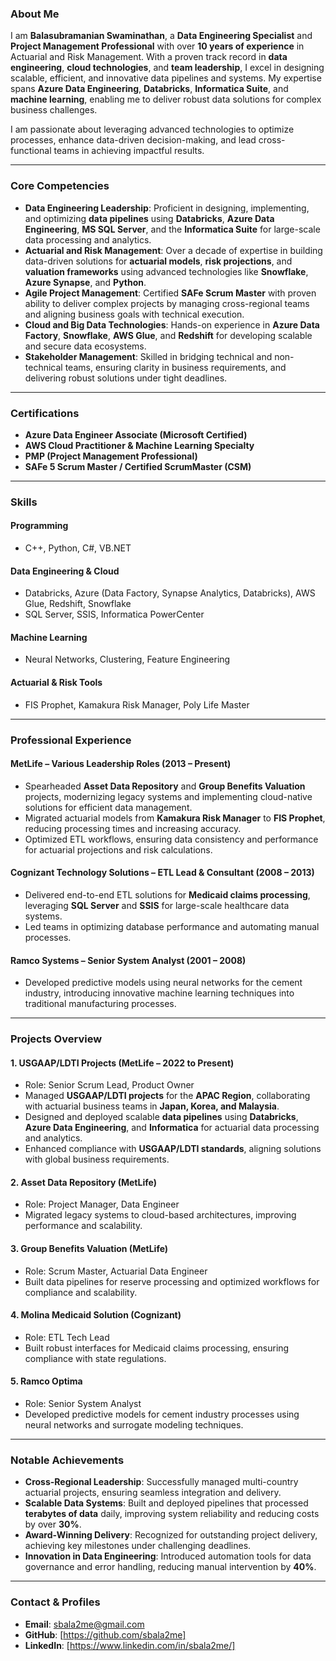 
### About Me  
I am **Balasubramanian Swaminathan**, a **Data Engineering Specialist** and **Project Management Professional** with over **10 years of experience** in Actuarial and Risk Management. With a proven track record in **data engineering**, **cloud technologies**, and **team leadership**, I excel in designing scalable, efficient, and innovative data pipelines and systems. My expertise spans **Azure Data Engineering**, **Databricks**, **Informatica Suite**, and **machine learning**, enabling me to deliver robust data solutions for complex business challenges.  

I am passionate about leveraging advanced technologies to optimize processes, enhance data-driven decision-making, and lead cross-functional teams in achieving impactful results.  

---

### Core Competencies  
- **Data Engineering Leadership**: Proficient in designing, implementing, and optimizing **data pipelines** using **Databricks**, **Azure Data Engineering**, **MS SQL Server**, and the **Informatica Suite** for large-scale data processing and analytics.  
- **Actuarial and Risk Management**: Over a decade of expertise in building data-driven solutions for **actuarial models**, **risk projections**, and **valuation frameworks** using advanced technologies like **Snowflake**, **Azure Synapse**, and **Python**.  
- **Agile Project Management**: Certified **SAFe Scrum Master** with proven ability to deliver complex projects by managing cross-regional teams and aligning business goals with technical execution.  
- **Cloud and Big Data Technologies**: Hands-on experience in **Azure Data Factory**, **Snowflake**, **AWS Glue**, and **Redshift** for developing scalable and secure data ecosystems.  
- **Stakeholder Management**: Skilled in bridging technical and non-technical teams, ensuring clarity in business requirements, and delivering robust solutions under tight deadlines.  

---

### Certifications  
- **Azure Data Engineer Associate (Microsoft Certified)**   
- **AWS Cloud Practitioner & Machine Learning Specialty**  
- **PMP (Project Management Professional)**  
- **SAFe 5 Scrum Master / Certified ScrumMaster (CSM)**  

---

### Skills  
#### **Programming**  
- C++, Python, C#, VB.NET  
#### **Data Engineering & Cloud**  
- Databricks, Azure (Data Factory, Synapse Analytics, Databricks), AWS Glue, Redshift, Snowflake  
- SQL Server, SSIS, Informatica PowerCenter  
#### **Machine Learning**  
- Neural Networks, Clustering, Feature Engineering  
#### **Actuarial & Risk Tools**  
- FIS Prophet, Kamakura Risk Manager, Poly Life Master  

---

### Professional Experience  

#### **MetLife – Various Leadership Roles (2013 – Present)**  
- Spearheaded **Asset Data Repository** and **Group Benefits Valuation** projects, modernizing legacy systems and implementing cloud-native solutions for efficient data management.  
- Migrated actuarial models from **Kamakura Risk Manager** to **FIS Prophet**, reducing processing times and increasing accuracy.  
- Optimized ETL workflows, ensuring data consistency and performance for actuarial projections and risk calculations.  

#### **Cognizant Technology Solutions – ETL Lead & Consultant (2008 – 2013)**  
- Delivered end-to-end ETL solutions for **Medicaid claims processing**, leveraging **SQL Server** and **SSIS** for large-scale healthcare data systems.  
- Led teams in optimizing database performance and automating manual processes.

#### **Ramco Systems – Senior System Analyst (2001 – 2008)**  
- Developed predictive models using neural networks for the cement industry, introducing innovative machine learning techniques into traditional manufacturing processes.  

---

### Projects Overview  

#### 1. **USGAAP/LDTI Projects (MetLife – 2022 to Present)**  
   - Role: Senior Scrum Lead, Product Owner  
   - Managed **USGAAP/LDTI projects** for the **APAC Region**, collaborating with actuarial business teams in **Japan, Korea, and Malaysia**.  
   - Designed and deployed scalable **data pipelines** using **Databricks**, **Azure Data Engineering**, and **Informatica** for actuarial data processing and analytics.  
   - Enhanced compliance with **USGAAP/LDTI standards**, aligning solutions with global business requirements.  

#### 2. **Asset Data Repository (MetLife)**  
   - Role: Project Manager, Data Engineer  
   - Migrated legacy systems to cloud-based architectures, improving performance and scalability.  

#### 3. **Group Benefits Valuation (MetLife)**  
   - Role: Scrum Master, Actuarial Data Engineer  
   - Built data pipelines for reserve processing and optimized workflows for compliance and scalability.  

#### 4. **Molina Medicaid Solution (Cognizant)**  
   - Role: ETL Tech Lead  
   - Built robust interfaces for Medicaid claims processing, ensuring compliance with state regulations.  

#### 5. **Ramco Optima**  
   - Role: Senior System Analyst  
   - Developed predictive models for cement industry processes using neural networks and surrogate modeling techniques.  

---

### Notable Achievements  
- **Cross-Regional Leadership**: Successfully managed multi-country actuarial projects, ensuring seamless integration and delivery.  
- **Scalable Data Systems**: Built and deployed pipelines that processed **terabytes of data** daily, improving system reliability and reducing costs by over **30%**.  
- **Award-Winning Delivery**: Recognized for outstanding project delivery, achieving key milestones under challenging deadlines.  
- **Innovation in Data Engineering**: Introduced automation tools for data governance and error handling, reducing manual intervention by **40%**.

---

### Contact & Profiles  
- **Email**: [sbala2me@gmail.com](mailto:sbala2me@gmail.com)  
- **GitHub**: [https://github.com/sbala2me]  
- **LinkedIn**: [https://www.linkedin.com/in/sbala2me/]  


